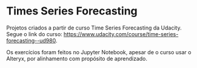 # Times Series Forecasting

Projetos criados a partir de curso Time Series Forecasting da Udacity.
Segue o link do curso: https://www.udacity.com/course/time-series-forecasting--ud980.

Os exercícios foram feitos no Jupyter Notebook, apesar de o curso usar o Alteryx, por alinhamento com propósito de aprendizado. 
